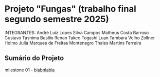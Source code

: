 # Projeto "Fungas" (trabalho final segundo semestre 2025)

INTEGRANTES:
André Luiz Lopes Silva Campos
Matheus Costa Barroso
Gustavo Tashima Basílio
Renan Takeo Togashi
Luan Tambara Velho Zollner Holmo
Julia Marques de Freitas Montenegro
Thales Martins Ferreira

## Sumário do Projeto 

milestone 01 - <a href=""> blabnlabla </a>

